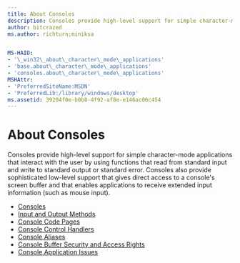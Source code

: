 ```yaml
---
title: About Consoles
description: Consoles provide high-level support for simple character-mode applications that interact with the user by using functions that read from standard input and write to standard output or standard error.
author: bitcrazed
ms.author: richturn;miniksa


MS-HAID:
- '\_win32\_about\_character\_mode\_applications'
- 'base.about\_character\_mode\_applications'
- 'consoles.about\_character\_mode\_applications'
MSHAttr:
- 'PreferredSiteName:MSDN'
- 'PreferredLib:/library/windows/desktop'
ms.assetid: 39204f0e-b0b8-4f92-af8e-e146ac06c454
---
```


# About Consoles


Consoles provide high-level support for simple character-mode applications that interact with the user by using functions that read from standard input and write to standard output or standard error. Consoles also provide sophisticated low-level support that gives direct access to a console's screen buffer and that enables applications to receive extended input information (such as mouse input).

-   [Consoles](consoles.md)
-   [Input and Output Methods](input-and-output-methods.md)
-   [Console Code Pages](console-code-pages.md)
-   [Console Control Handlers](console-control-handlers.md)
-   [Console Aliases](console-aliases.md)
-   [Console Buffer Security and Access Rights](console-buffer-security-and-access-rights.md)
-   [Console Application Issues](console-application-issues.md)

 

 




